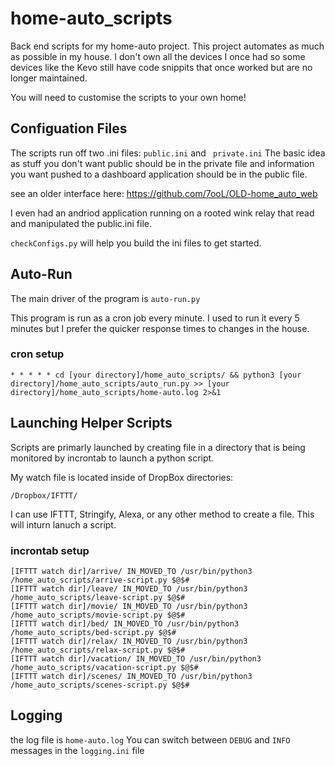 # home-auto_scripts
Back end scripts for my home-auto project. This project automates as much as possible in my house. I don't own all the devices I once had so some devices like the Kevo still have code snippits that once worked but are no longer maintained.

You will need to customise the scripts to your own home!

## Configuation Files
The scripts run off two .ini files: ```public.ini``` and ``` private.ini```
The basic idea as stuff you don't want public should be in the private file and information you want pushed to a dashboard application should be in the public file.

see an older interface here: https://github.com/7ooL/OLD-home_auto_web

I even had an andriod application running on a rooted wink relay that read and manipulated the public.ini file.

```checkConfigs.py``` will help you build the ini files to get started. 

## Auto-Run
The main driver of the program is ```auto-run.py```

This program is run as a cron job every minute. I used to run it every 5 minutes but I prefer the quicker response times to changes in the house. 

### cron setup
```
* * * * * cd [your directory]/home_auto_scripts/ && python3 [your directory]/home_auto_scripts/auto_run.py >> [your directory]/home_auto_scripts/home-auto.log 2>&1

```

## Launching Helper Scripts
Scripts are primarly launched by creating file in a directory that is being monitored by incrontab to launch a python script.

My watch file is located inside of DropBox directories:
```
/Dropbox/IFTTT/
```
I can use IFTTT, Stringify, Alexa, or any other method to create a file. This will inturn lanuch a script.

### incrontab setup
```
[IFTTT watch dir]/arrive/ IN_MOVED_TO /usr/bin/python3 /home_auto_scripts/arrive-script.py $@$#
[IFTTT watch dir]/leave/ IN_MOVED_TO /usr/bin/python3 /home_auto_scripts/leave-script.py $@$#
[IFTTT watch dir]/movie/ IN_MOVED_TO /usr/bin/python3 /home_auto_scripts/movie-script.py $@$#
[IFTTT watch dir]/bed/ IN_MOVED_TO /usr/bin/python3 /home_auto_scripts/bed-script.py $@$#
[IFTTT watch dir]/relax/ IN_MOVED_TO /usr/bin/python3 /home_auto_scripts/relax-script.py $@$#
[IFTTT watch dir]/vacation/ IN_MOVED_TO /usr/bin/python3 /home_auto_scripts/vacation-script.py $@$#
[IFTTT watch dir]/scenes/ IN_MOVED_TO /usr/bin/python3 /home_auto_scripts/scenes-script.py $@$#
```
## Logging
the log file is ```home-auto.log```
You can switch between ```DEBUG``` and ```INFO``` messages in the ```logging.ini``` file

